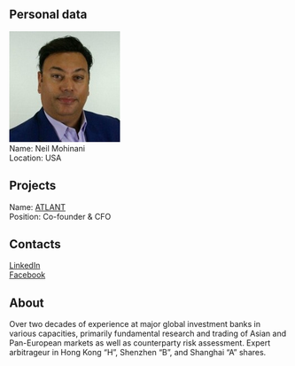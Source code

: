 ## Personal data
![neil mohinani photo](photo/neil_mohinani.jpg)  
Name:   Neil Mohinani  
Location: USA  
## Projects 
Name: [ATLANT](../projects/atlant.md)  
Position: Co-founder & CFO
## Contacts
[LinkedIn](https://www.linkedin.com/in/neil-mohinani-5114558)    
[Facebook](https://www.facebook.com/neil.mohinani)   
## About
Over two decades of experience at major global investment banks in various capacities, primarily fundamental research and trading of Asian and Pan-European markets as well as counterparty risk assessment. Expert arbitrageur in Hong Kong “H”, Shenzhen “B”, and Shanghai “A” shares.
